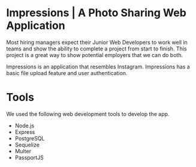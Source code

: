 <h1> Impressions | A Photo Sharing Web Application </h1>

Most hiring managers expect their Junior Web Developers to work well in teams and show the ability to complete a project from start to finish. This project is a great way to show potential employers that we can do both.

Impressions is an application that resembles Instagram. Impressions has a basic file upload feature and user authentication.

<h1>Tools</h1>

We used the following web development tools to develop the app.

<ul>

<li>Node.js
<li>Express
<li>PostgreSQL
<li>Sequelize
<li>Multer
<li>PassportJS

</ul>
